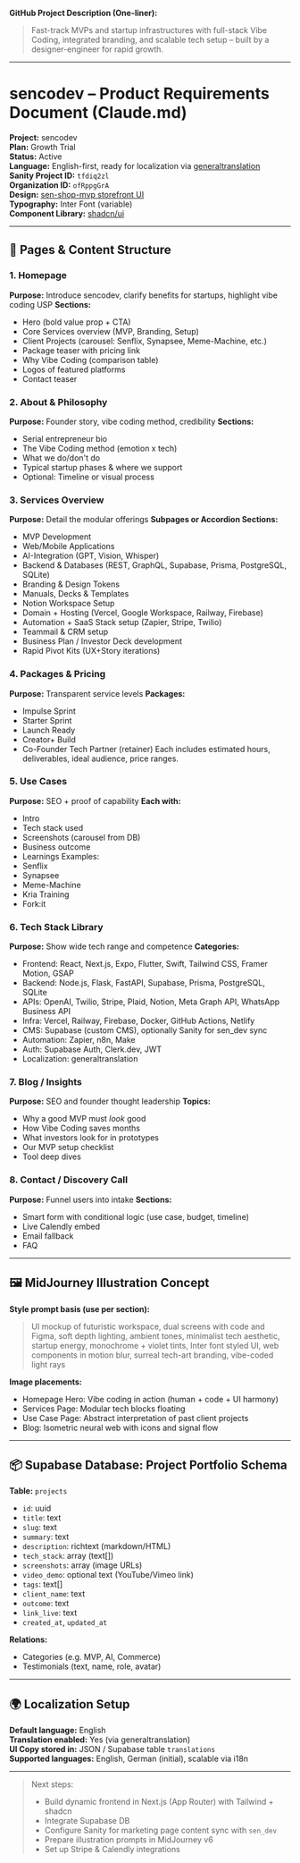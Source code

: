 **GitHub Project Description (One-liner):**

> Fast-track MVPs and startup infrastructures with full-stack Vibe Coding, integrated branding, and scalable tech setup – built by a designer-engineer for rapid growth.

---

# sencodev – Product Requirements Document (Claude.md)

**Project:** sencodev  
**Plan:** Growth Trial  
**Status:** Active  
**Language:** English-first, ready for localization via [generaltranslation](https://github.com/generaltranslation)  
**Sanity Project ID:** `tfdiq2zl`  
**Organization ID:** `ofRppgGrA`  
**Design:** [sen-shop-mvp storefront UI](https://github.com/densenden/sen-shop-mvp/tree/storefront-ui-design/sen-commerce-storefront)  
**Typography:** Inter Font (variable)  
**Component Library:** [shadcn/ui](https://ui.shadcn.com/docs)  

---

## 🧱 Pages & Content Structure

### 1. Homepage
**Purpose:** Introduce sencodev, clarify benefits for startups, highlight vibe coding USP
**Sections:**
- Hero (bold value prop + CTA)
- Core Services overview (MVP, Branding, Setup)
- Client Projects (carousel: Senflix, Synapsee, Meme-Machine, etc.)
- Package teaser with pricing link
- Why Vibe Coding (comparison table)
- Logos of featured platforms
- Contact teaser

### 2. About & Philosophy
**Purpose:** Founder story, vibe coding method, credibility
**Sections:**
- Serial entrepreneur bio
- The Vibe Coding method (emotion x tech)
- What we do/don't do
- Typical startup phases & where we support
- Optional: Timeline or visual process

### 3. Services Overview
**Purpose:** Detail the modular offerings
**Subpages or Accordion Sections:**
- MVP Development
- Web/Mobile Applications
- AI-Integration (GPT, Vision, Whisper)
- Backend & Databases (REST, GraphQL, Supabase, Prisma, PostgreSQL, SQLite)
- Branding & Design Tokens
- Manuals, Decks & Templates
- Notion Workspace Setup
- Domain + Hosting (Vercel, Google Workspace, Railway, Firebase)
- Automation + SaaS Stack setup (Zapier, Stripe, Twilio)
- Teammail & CRM setup
- Business Plan / Investor Deck development
- Rapid Pivot Kits (UX+Story iterations)

### 4. Packages & Pricing
**Purpose:** Transparent service levels
**Packages:**
- Impulse Sprint
- Starter Sprint
- Launch Ready
- Creator+ Build
- Co-Founder Tech Partner (retainer)
Each includes estimated hours, deliverables, ideal audience, price ranges.

### 5. Use Cases
**Purpose:** SEO + proof of capability
**Each with:**
- Intro
- Tech stack used
- Screenshots (carousel from DB)
- Business outcome
- Learnings
Examples:
- Senflix
- Synapsee
- Meme-Machine
- Kria Training
- Fork:it

### 6. Tech Stack Library
**Purpose:** Show wide tech range and competence
**Categories:**
- Frontend: React, Next.js, Expo, Flutter, Swift, Tailwind CSS, Framer Motion, GSAP
- Backend: Node.js, Flask, FastAPI, Supabase, Prisma, PostgreSQL, SQLite
- APIs: OpenAI, Twilio, Stripe, Plaid, Notion, Meta Graph API, WhatsApp Business API
- Infra: Vercel, Railway, Firebase, Docker, GitHub Actions, Netlify
- CMS: Supabase (custom CMS), optionally Sanity for sen_dev sync
- Automation: Zapier, n8n, Make
- Auth: Supabase Auth, Clerk.dev, JWT
- Localization: generaltranslation

### 7. Blog / Insights
**Purpose:** SEO and founder thought leadership
**Topics:**
- Why a good MVP must *look* good
- How Vibe Coding saves months
- What investors look for in prototypes
- Our MVP setup checklist
- Tool deep dives

### 8. Contact / Discovery Call
**Purpose:** Funnel users into intake
**Sections:**
- Smart form with conditional logic (use case, budget, timeline)
- Live Calendly embed
- Email fallback
- FAQ

---

## 🖼️ MidJourney Illustration Concept
**Style prompt basis (use per section):**
> UI mockup of futuristic workspace, dual screens with code and Figma, soft depth lighting, ambient tones, minimalist tech aesthetic, startup energy, monochrome + violet tints, Inter font styled UI, web components in motion blur, surreal tech-art branding, vibe-coded light rays  

**Image placements:**
- Homepage Hero: Vibe coding in action (human + code + UI harmony)
- Services Page: Modular tech blocks floating
- Use Case Page: Abstract interpretation of past client projects
- Blog: Isometric neural web with icons and signal flow

---

## 📦 Supabase Database: Project Portfolio Schema
**Table:** `projects`
- `id`: uuid
- `title`: text
- `slug`: text
- `summary`: text
- `description`: richtext (markdown/HTML)
- `tech_stack`: array (text[])
- `screenshots`: array (image URLs)
- `video_demo`: optional text (YouTube/Vimeo link)
- `tags`: text[]
- `client_name`: text
- `outcome`: text
- `link_live`: text
- `created_at`, `updated_at`

**Relations:**
- Categories (e.g. MVP, AI, Commerce)
- Testimonials (text, name, role, avatar)

---

## 🌍 Localization Setup
**Default language:** English  
**Translation enabled:** Yes (via generaltranslation)  
**UI Copy stored in:** JSON / Supabase table `translations`  
**Supported languages:** English, German (initial), scalable via i18n

---

> Next steps:
> - Build dynamic frontend in Next.js (App Router) with Tailwind + shadcn
> - Integrate Supabase DB
> - Configure Sanity for marketing page content sync with `sen_dev`
> - Prepare illustration prompts in MidJourney v6
> - Set up Stripe & Calendly integrations


